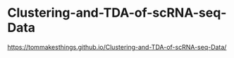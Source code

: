 # Clustering-and-TDA-of-scRNA-seq-Data
https://tommakesthings.github.io/Clustering-and-TDA-of-scRNA-seq-Data/

